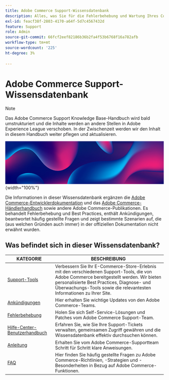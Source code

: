 ```yaml
---
title: Adobe Commerce Support-Wissensdatenbank
description: Alles, was Sie für die Fehlerbehebung und Wartung Ihres Commerce-Stores wissen müssen.
exl-id: feacf38f-2803-4170-a64f-5d7c4567432d
feature: Support
role: Admin
source-git-commit: 66fcf2eef82186b36b2fa4f53b6768f16a782afb
workflow-type: tm+mt
source-wordcount: '225'
ht-degree: 3%

---
```


# Adobe Commerce Support-Wissensdatenbank

>[!NOTE]
>
>Das Adobe Commerce Support Knowledge Base-Handbuch wird bald umstrukturiert und die Inhalte werden an andere Stellen in Adobe Experience League verschoben. In der Zwischenzeit werden wir den Inhalt in diesem Handbuch weiter pflegen und aktualisieren.

![Homepage der Wissensdatenbank](../help/assets/knowledge-base-home-page-cover.jpg){width="100%"}

Die Informationen in dieser Wissensdatenbank ergänzen die [Adobe Commerce-Entwicklerdokumentation](https://developer.adobe.com/commerce/docs) und das [Adobe Commerce-Händlerhandbuch](https://experienceleague.adobe.com/docs/commerce-admin/user-guides/home.html?lang=de) sowie andere Adobe Commerce-Publikationen. Es behandelt Fehlerbehebung und Best Practices, enthält Ankündigungen, beantwortet häufig gestellte Fragen und zeigt bestimmte Szenarien auf, die (aus welchen Gründen auch immer) in der offiziellen Dokumentation nicht erwähnt wurden.

## Was befindet sich in dieser Wissensdatenbank?

| KATEGORIE | BESCHREIBUNG |
| --- | --- |
| [Support-Tools](/help/support-tools/overview.md) | Verbessern Sie Ihr E-Commerce-Store-Erlebnis mit den verschiedenen Support-Tools, die von Adobe Commerce bereitgestellt werden. Wir bieten personalisierte Best Practices, Diagnose- und Überwachungs-Tools sowie die relevantesten Informationen zu Ihrer Site. |
| [Ankündigungen](/help/announcements/overview.md) | Hier erhalten Sie wichtige Updates von den Adobe Commerce-Teams. |
| [Fehlerbehebung](/help/troubleshooting/overview.md) | Holen Sie sich Self-Service-Lösungen und Patches vom Adobe Commerce Support-Team. |
| [Hilfe-Center-Benutzerhandbuch](/help/help-center-guide/help-center/magento-help-center-user-guide.md) | Erfahren Sie, wie Sie Ihre Support-Tickets verwalten, gemeinsamen Zugriff gewähren und die Wissensdatenbank effektiv durchsuchen können. |
| [Anleitung](/help/how-to/overview.md) | Erhalten Sie vom Adobe Commerce-Supportteam Schritt für Schritt klare Anweisungen. |
| [FAQ](/help/faq/overview.md) | Hier finden Sie häufig gestellte Fragen zu Adobe Commerce-Richtlinien, -Strategien und -Besonderheiten in Bezug auf Adobe Commerce-Funktionen. |

